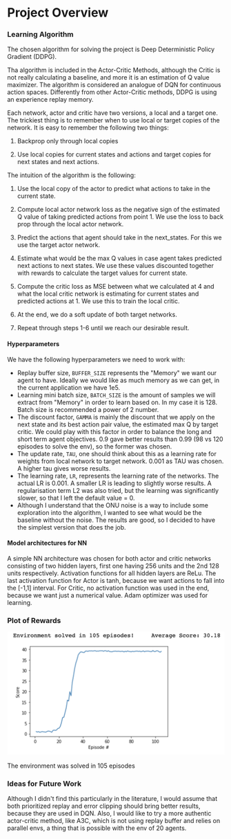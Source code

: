 # Project Overview

### Learning Algorithm

The chosen algorithm for solving the project is Deep Deterministic Policy Gradient (DDPG).

Tha algorithm is included in the Actor-Critic Methods, although the Critic is not really calculating a baseline, and more it is an estimation of Q value maximizer.
The algorithm is considered an analogue of DQN for continuous action spaces.
Differently from other Actor-Critic methods, DDPG is using an experience replay memory. 

Each network, actor and critic have two versions, a local and a target one. 
The trickiest thing is to remember when to use local or target copies of the network.
It is easy to remember the following two things: 

1. Backprop only through local copies  

2. Use local copies for current states and actions and target copies for next states and next actions.


The intuition of the algorithm is the following:

1. Use the local copy of the actor to predict what actions to take in the current state.

2. Compute local actor network loss as the negative sign of the estimated Q value of taking predicted actions from point 1. We use the loss to back prop through the local actor network.

3. Predict the actions that agent should take in the next_states. For this we use the target actor network. 

4. Estimate what would be the max Q values in case agent takes predicted next actions to next states. 
We use these values discounted together with rewards to calculate the target values for current state.

5. Compute the critic loss as MSE between what we calculated at 4 and what the local critic network is estimating for current states and predicted actions at 1.
We use this to train the local critic.

6. At the end, we do a soft update of both target networks.

7. Repeat through steps 1-6 until we reach our desirable result.

#### Hyperparameters

We have the following hyperparameters we need to work with:
* Replay buffer size, `BUFFER_SIZE` represents the "Memory" we want our agent to have. Ideally we would like as much memory as we can get, in the current application we have 1e5. 
* Learning mini batch size, `BATCH_SIZE` is the amount of samples we will extract from "Memory" in order to learn based on. In my case it is 128. Batch size is recommended a power of 2 number.
* The discount factor, `GAMMA` is mainly the discount that we apply on the next state and its best action pair value, the estimated max Q by target critic. We could play with this factor in order to balance the long and short term agent objectives. 0.9 gave better results than 0.99 (98 vs 120 episodes to solve the env), so the former was chosen.
* The update rate, `TAU`, one should think about this as a learning rate for weights from local network to target network. 0.001 as TAU was chosen. A higher tau gives worse results.
* The learning rate, `LR`, represents the learning rate of the networks. The actual LR is 0.001. A smaller LR is leading to slightly worse results. A regularisation term L2 was also tried, but the learning was significantly slower, so that I left the default value = 0.
* Although I understand that the ONU noise is a way to include some exploration into the algorithm, I wanted to see what would be the baseline without the noise. The results are good, so I decided to have the simplest version that does the job.


#### Model architectures for NN
A simple NN architecture was chosen for both actor and critic networks consisting of two hidden layers, first one having 256 units and the 2nd 128 units respectively.
Activation functions for all hidden layers are ReLu. The last activation function for Actor is tanh, because we want actions to fall into the [-1,1] interval. For Critic, no activation function was used in the end, because we want just a numerical value.
Adam optimizer was used for learning.


### Plot of Rewards

![RewardsPlot](results2.png) 

The environment was solved in 105 episodes

### Ideas for Future Work
Although I didn't find this particularly in the literature, I would assume that both prioritized replay and  error clipping should bring better results, because they are used in DQN.
Also, I would like to try a more authentic actor-critic method, like A3C, which is not using replay buffer and relies on parallel envs, a thing that is possible with the env of 20 agents.


